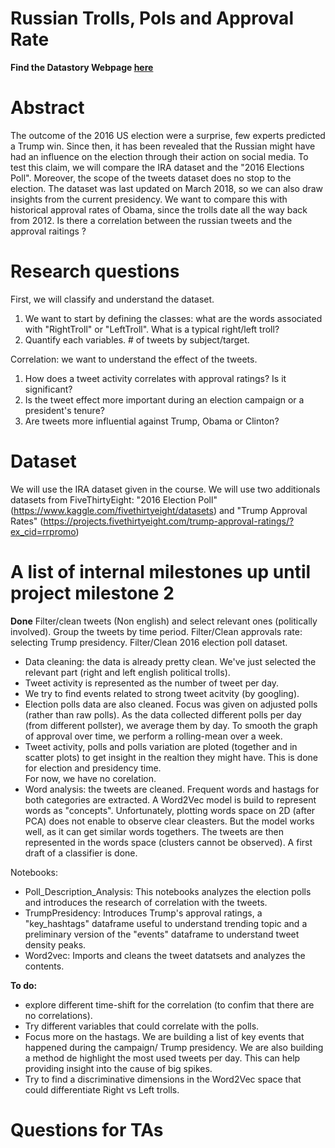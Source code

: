 # Russian Trolls, Pols and Approval Rate

**Find the Datastory Webpage [here](https://adarussiantrolltweetanalysis2018.github.io)**

# Abstract
The outcome of the 2016 US election were a surprise, few experts predicted a Trump win. Since then, it has been revealed that the Russian might have had an influence on the election through their action on social media. To test this claim, we will compare the IRA dataset and the "2016 Elections Poll". Moreover, the scope of the tweets dataset does no stop to the election. The dataset was last updated on March 2018, so we can also draw insights from the current presidency. We want to compare this with historical approval rates of Obama, since the trolls date all the way back from 2012. Is there a correlation between the russian tweets and the approval raitings ?


# Research questions
First, we will classify and understand the dataset.
1. We want to start by defining the classes: what are the words associated with "RightTroll" or "LeftTroll". What is a typical right/left troll? 
2. Quantify each variables. # of tweets by subject/target.

Correlation: we want to understand the effect of the tweets.
1. How does a tweet activity correlates with approval ratings? Is it significant?
2. Is the tweet effect more important during an election campaign or a president's tenure?
3. Are tweets more influential against Trump, Obama or Clinton?


# Dataset
We will use the IRA dataset given in the course.
We will use two additionals datasets from FiveThirtyEight: "2016 Election Poll" (https://www.kaggle.com/fivethirtyeight/datasets) and "Trump Approval Rates" (https://projects.fivethirtyeight.com/trump-approval-ratings/?ex_cid=rrpromo)

# A list of internal milestones up until project milestone 2
**Done** Filter/clean tweets (Non english) and select relevant ones (politically involved). Group the tweets by time period. Filter/Clean approvals rate: selecting Trump presidency. Filter/Clean 2016 election poll dataset. 

   * Data cleaning: the data is already pretty clean. We've just selected the relevant part (right and left english political trolls).              
   * Tweet activity is represented as the number of tweet per day.
   * We try to find events related to strong tweet acitvity (by googling).
   * Election polls data are also cleaned. Focus was given on adjusted polls (rather than raw polls). As the data collected different polls per day (from different pollster), we average them by day. To smooth the graph of approval over time, we perform a rolling-mean over a week.
   * Tweet activity, polls and polls variation are ploted (together and in scatter plots) to get insight in the realtion they might have. This is done for election and presidency time.<br>
For now, we have no corelation.
   * Word analysis: the tweets are cleaned. Frequent words and hastags for both categories are extracted. A Word2Vec model is build to represent words as "concepts". Unfortunately, plotting words space on 2D (after PCA) does not enable to observe clear cleasters. But the model works well, as it can get similar words togethers. The tweets are then represented in the words space (clusters cannot be observed). A first draft of a classifier is done.

Notebooks:
   * Poll_Description_Analysis: This notebooks analyzes the election polls and introduces the research of correlation with the tweets.
   * TrumpPresidency: Introduces Trump's approval ratings, a "key_hashtags" dataframe useful to understand trending topic and a preliminary version of the "events" dataframe to understand tweet density peaks. 
   * Word2vec: Imports and cleans the tweet datatsets and analyzes the contents. 


**To do:**
  * explore different time-shift for the correlation (to confim that there are no correlations).
  * Try different variables that could correlate with the polls.
  * Focus more on the hastags. We are building a list of key events that happened during the campaign/ Trump presidency. We are also building a method de highlight the most used tweets per day. This can help providing insight into the cause of big spikes.
  * Try to find a discriminative dimensions in the Word2Vec space that could differentiate Right vs Left trolls.
  

# Questions for TAs
